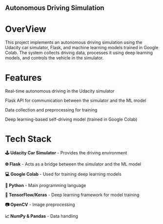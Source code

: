 ## Autonomous Driving Simulation
# OverView
This project implements an autonomous driving simulation using the Udacity car simulator, Flask, and machine learning models trained in Google Colab. The system collects driving data, processes it using deep learning models, and controls the vehicle in the simulator.

# Features

Real-time autonomous driving in the Udacity simulator

Flask API for communication between the simulator and the ML model

Data collection and preprocessing for training

Deep learning-based self-driving model (trained in Google Colab)

# Tech Stack

**🕹 Udacity Car Simulator** - Provides the driving environment

**🌐 Flask** - Acts as a bridge between the simulator and the ML model

**💻 Google Colab** - Used for training deep learning models

**🐍 Python** - Main programming language

**🔬 TensorFlow/Keras** - Deep learning framework for model training

**📷 OpenCV** - Image preprocessing

**📈 NumPy & Pandas** - Data handling
